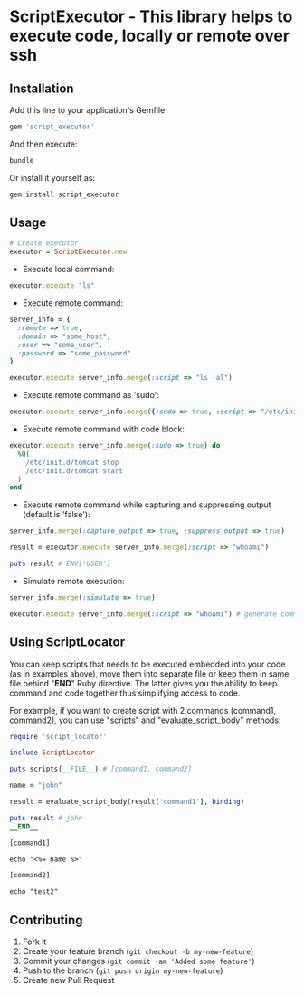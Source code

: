 # ScriptExecutor - This library helps to execute code, locally or remote over ssh

## Installation

Add this line to your application's Gemfile:

```bash
gem 'script_executor'
```
And then execute:

```bash
bundle
```

Or install it yourself as:

```bash
gem install script_executor
```

## Usage

```ruby
# Create executor
executor = ScriptExecutor.new
```

* Execute local command:

```ruby
executor.execute "ls"
```

* Execute remote command:

```ruby
server_info = {
  :remote => true,
  :domain => "some_host",
  :user => "some_user",
  :password => "some_password"
}

executor.execute server_info.merge(:script => "ls -al")
```

* Execute remote command as 'sudo':

```ruby
executor.execute server_info.merge({:sudo => true, :script => "/etc/init.d/tomcat stop"})
```

* Execute remote command with code block:

```ruby
executor.execute server_info.merge(:sudo => true) do
  %Q(
    /etc/init.d/tomcat stop
    /etc/init.d/tomcat start
  )
end
```

* Execute remote command while capturing and suppressing output (default is 'false'):

```ruby
server_info.merge(:capture_output => true, :suppress_output => true)

result = executor.execute server_info.merge(:script => "whoami")

puts result # ENV['USER']
```

* Simulate remote execution:

```ruby
server_info.merge(:simulate => true)

executor.execute server_info.merge(:script => "whoami") # generate commands without actual execution
```

## Using ScriptLocator

You can keep scripts that needs to be executed embedded into your code (as in examples above),
move them into separate file or keep them in same file behind "__END__" Ruby directive.
The latter gives you the ability to keep command and code together thus simplifying
access to code.

For example, if you want to create script with 2 commands (command1, command2), you can use
"scripts" and "evaluate_script_body" methods:

```ruby
require 'script_locator'

include ScriptLocator

puts scripts(__FILE__) # [command1, command2]

name = "john"

result = evaluate_script_body(result['command1'], binding)

puts result # john
__END__

[command1]

echo "<%= name %>"

[command2]

echo "test2"
```



## Contributing

1. Fork it
2. Create your feature branch (`git checkout -b my-new-feature`)
3. Commit your changes (`git commit -am 'Added some feature'`)
4. Push to the branch (`git push origin my-new-feature`)
5. Create new Pull Request